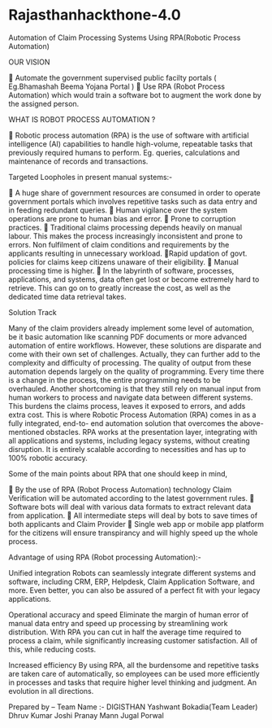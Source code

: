 # Rajasthanhackthone-4.0
Automation of Claim Processing Systems Using RPA(Robotic Process Automation)

OUR VISION

 Automate the government supervised public facilty portals ( Eg.Bhamashah Beema Yojana Portal )
 Use RPA (Robot Process Automation) which would train a software bot to augment the work done by the assigned person.

WHAT IS ROBOT PROCESS AUTOMATION ?

 Robotic process automation (RPA) is the use of software with artificial intelligence (AI) capabilities to handle high-volume, repeatable tasks that previously required humans to perform. Eg. queries, calculations and maintenance of records and transactions.

Targeted Loopholes in present manual systems:-

 A huge share of government resources are consumed in order to operate government portals which involves repetitive tasks such
as data entry and in feeding redundant queries.
 Human vigilance over the system operations are prone to human bias and error.
 Prone to corruption practices.
 Traditional claims processing depends heavily on manual labour. This makes the process increasingly inconsistent and prone to errors. Non fulfilment of claim conditions and requirements by the applicants resulting in unnecessary workload.
Rapid updation of govt. policies for claims keep citizens unaware of their eligibility.
 Manual processing time is higher.
 In the labyrinth of software, processes, applications, and systems, data often get lost or become extremely hard to retrieve. This can go on to greatly increase the cost, as well as the dedicated time data retrieval takes.

Solution Track

Many of the claim providers already implement some level of automation, be it basic automation like scanning PDF documents or more advanced automation of entire workflows. However, these solutions are disparate and come with their own set of challenges. Actually, they can further add to the complexity and difficulty of processing. The quality of output from these automation depends largely on the quality of programming. Every time there is a change in the process, the entire programming needs to be overhauled. Another
shortcoming is that they still rely on manual input from human workers to process and navigate data between different systems. This burdens the claims process, leaves it exposed to errors, and adds extra cost. This is where Robotic Process Automation (RPA) comes in as a fully integrated, end-to- end automation solution that overcomes the above-mentioned obstacles. RPA works at the presentation layer, integrating with all applications and systems, including legacy systems, without creating disruption. It is entirely scalable according to necessities and has up to 100% robotic accuracy.

Some of the main points about RPA that one should keep in mind,

 By the use of RPA (Robot Process Automation) technology Claim Verification will be automated according to the latest government rules.
 Software bots will deal with various data formats to extract
relevant data from application.
 All intermediate steps will deal by bots to save times of both
applicants and Claim Provider
 Single web app or mobile app platform for the citizens will ensure transpirancy and will highly speed up the whole process.

Advantage of using RPA (Robot processing Automation):-

Unified integration
Robots can seamlessly integrate different systems and software, including CRM, ERP, Helpdesk, Claim Application Software, and more. Even better, you can also be assured of a perfect fit with your legacy applications.

Operational accuracy and speed
Eliminate the margin of human error of manual data entry and speed up processing by streamlining work distribution. With RPA you can cut in half the average time required to process a claim, while significantly increasing customer satisfaction. All of this, while reducing costs.

Increased efficiency
By using RPA, all the burdensome and repetitive tasks are taken care of automatically, so employees can be used more efficiently in processes and tasks that require higher level thinking and judgment. An evolution in all directions.

Prepared by –
Team Name :- DIGISTHAN
Yashwant Bokadia(Team Leader)
Dhruv Kumar Joshi
Pranay Mann
Jugal Porwal

